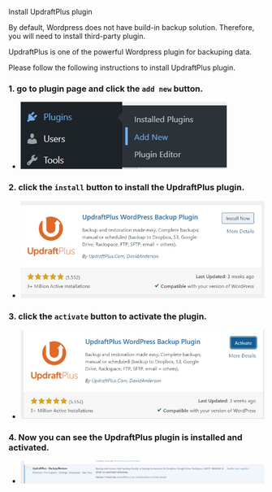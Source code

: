 Install UpdraftPlus plugin

By default, Wordpress does not have build-in backup solution. Therefore, you will need to install third-party plugin.

UpdraftPlus is one of the powerful Wordpress plugin for backuping data. 

Please follow the following instructions to install UpdraftPlus plugin.

### 1. go to plugin page and click the `add new` button.
- ![Alt text](https://raw.githubusercontent.com/KuroP1/katacoda-scenarios/main/backup/step2-1.jpg "a title")

### 2. click the `install` button to install the UpdraftPlus plugin.
- ![Alt text](https://raw.githubusercontent.com/KuroP1/katacoda-scenarios/main/backup/step2-2.jpg "a title")

### 3. click the `activate` button to activate the plugin.
- ![Alt text](https://raw.githubusercontent.com/KuroP1/katacoda-scenarios/main/backup/step2-3.jpg "a title")

### 4. Now you can see the UpdraftPlus plugin is installed and activated.
- ![Alt text](https://raw.githubusercontent.com/KuroP1/katacoda-scenarios/main/backup/step2-4.jpg "a title")
